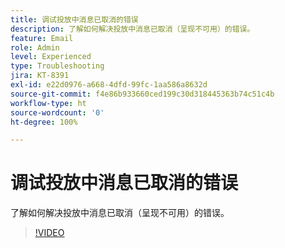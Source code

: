 ```yaml
---
title: 调试投放中消息已取消的错误
description: 了解如何解决投放中消息已取消（呈现不可用）的错误。
feature: Email
role: Admin
level: Experienced
type: Troubleshooting
jira: KT-8391
exl-id: e22d0976-a668-4dfd-99fc-1aa586a8632d
source-git-commit: f4e86b933660ced199c30d318445363b74c51c4b
workflow-type: ht
source-wordcount: '0'
ht-degree: 100%

---
```


# 调试投放中消息已取消的错误

了解如何解决投放中消息已取消（呈现不可用）的错误。

>[!VIDEO](https://video.tv.adobe.com/v/335895?quality=12&learn=on)
